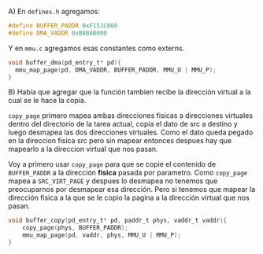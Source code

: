 A) En `defines.h` agregamos: 
```h
#define BUFFER_PADDR 0xF151C000
#define DMA_VADDR 0xBABAB000
```

Y en `mmu.c` agregamos esas constantes como externs. 

```C
void buffer_dma(pd_entry_t* pd){
  mmu_map_page(pd, DMA_VADDR, BUFFER_PADDR, MMU_U | MMU_P);
}
```
B) Había que agregar que la función tambien recibe la dirección virtual a la cual se le hace la copia. 

`copy_page` primero mapea ambas direcciones fisicas a direcciones virtuales dentro del directorio de la tarea actual, copia el dato de src a destino y luego desmapea las dos direcciones virtuales. Como el dato queda pegado en la direccion fisica src pero sin mapear entonces despues hay que mapearlo a la direccion virtual que nos pasan.

Voy a primero usar `copy_page` para que se copie el contenido de `BUFFER_PADDR` a la dirección __fisica__ pasada por parametro. Como `copy_page` mapea a `SRC_VIRT_PAGE` y despues lo desmapea no tenemos que preocuparnos por desmapear esa dirección. Pero si tenemos que mapear la dirección fisica a la que se le copio la pagina a la dirección virtual que nos pasan. 

```c
void buffer_copy(pd_entry_t* pd, paddr_t phys, vaddr_t vaddr){
    copy_page(phys, BUFFER_PADDR);
    mmu_map_page(pd, vaddr, phys, MMU_U | MMU_P);
}
```